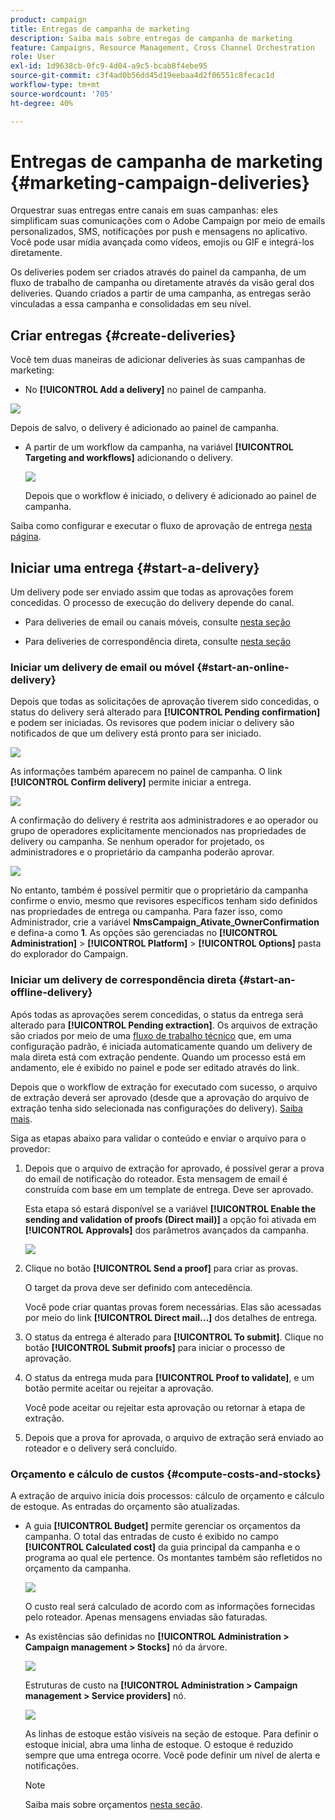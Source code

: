 ```yaml
---
product: campaign
title: Entregas de campanha de marketing
description: Saiba mais sobre entregas de campanha de marketing
feature: Campaigns, Resource Management, Cross Channel Orchestration
role: User
exl-id: 1d9638cb-0fc9-4d04-a9c5-bcab8f4ebe95
source-git-commit: c3f4ad0b56dd45d19eebaa4d2f06551c8fecac1d
workflow-type: tm+mt
source-wordcount: '705'
ht-degree: 40%

---
```


# Entregas de campanha de marketing {#marketing-campaign-deliveries}

Orquestrar suas entregas entre canais em suas campanhas: eles simplificam suas comunicações com o Adobe Campaign por meio de emails personalizados, SMS, notificações por push e mensagens no aplicativo. Você pode usar mídia avançada como vídeos, emojis ou GIF e integrá-los diretamente.

Os deliveries podem ser criados através do painel da campanha, de um fluxo de trabalho de campanha ou diretamente através da visão geral dos deliveries. Quando criados a partir de uma campanha, as entregas serão vinculadas a essa campanha e consolidadas em seu nível.

## Criar entregas {#create-deliveries}

Você tem duas maneiras de adicionar deliveries às suas campanhas de marketing:

* No **[!UICONTROL Add a delivery]** no painel de campanha.

![](assets/campaign_op_add_delivery.png)

Depois de salvo, o delivery é adicionado ao painel de campanha.

* A partir de um workflow da campanha, na variável **[!UICONTROL Targeting and workflows]** adicionando o delivery.

  ![](assets/campaign-wf-delivery.png)

  Depois que o workflow é iniciado, o delivery é adicionado ao painel de campanha.

Saiba como configurar e executar o fluxo de aprovação de entrega [nesta página](marketing-campaign-approval.md).

## Iniciar uma entrega {#start-a-delivery}

Um delivery pode ser enviado assim que todas as aprovações forem concedidas. O processo de execução do delivery depende do canal.

* Para deliveries de email ou canais móveis, consulte [nesta seção](#start-an-online-delivery)

* Para deliveries de correspondência direta, consulte [nesta seção](#start-an-offline-delivery)

### Iniciar um delivery de email ou móvel {#start-an-online-delivery}

Depois que todas as solicitações de aprovação tiverem sido concedidas, o status do delivery será alterado para **[!UICONTROL Pending confirmation]** e podem ser iniciadas. Os revisores que podem iniciar o delivery são notificados de que um delivery está pronto para ser iniciado.

![](assets/confirm-delivery.png)

As informações também aparecem no painel de campanha. O link **[!UICONTROL Confirm delivery]** permite iniciar a entrega.

![](assets/confirm-delivery-from-dashboard.png)

A confirmação do delivery é restrita aos administradores e ao operador ou grupo de operadores explicitamente mencionados nas propriedades de delivery ou campanha. Se nenhum operador for projetado, os administradores e o proprietário da campanha poderão aprovar.

![](assets/select-delivery-reviewers.png)

No entanto, também é possível permitir que o proprietário da campanha confirme o envio, mesmo que revisores específicos tenham sido definidos nas propriedades de entrega ou campanha. Para fazer isso, como Administrador, crie a variável **NmsCampaign_Ativate_OwnerConfirmation** e defina-a como **1**. As opções são gerenciadas no **[!UICONTROL Administration]** > **[!UICONTROL Platform]** > **[!UICONTROL Options]** pasta do explorador do Campaign.


### Iniciar um delivery de correspondência direta {#start-an-offline-delivery}

Após todas as aprovações serem concedidas, o status da entrega será alterado para **[!UICONTROL Pending extraction]**. Os arquivos de extração são criados por meio de uma [fluxo de trabalho técnico](../workflow/technical-workflows.md) que, em uma configuração padrão, é iniciada automaticamente quando um delivery de mala direta está com extração pendente. Quando um processo está em andamento, ele é exibido no painel e pode ser editado através do link.

Depois que o workflow de extração for executado com sucesso, o arquivo de extração deverá ser aprovado (desde que a aprovação do arquivo de extração tenha sido selecionada nas configurações do delivery). [Saiba mais](marketing-campaign-approval.md#approving-an-extraction-file).

Siga as etapas abaixo para validar o conteúdo e enviar o arquivo para o provedor:

1. Depois que o arquivo de extração for aprovado, é possível gerar a prova do email de notificação do roteador. Esta mensagem de email é construída com base em um template de entrega. Deve ser aprovado.

   Esta etapa só estará disponível se a variável **[!UICONTROL Enable the sending and validation of proofs (Direct mail)]** a opção foi ativada em **[!UICONTROL Approvals]** dos parâmetros avançados da campanha.

   ![](assets/enable-proof-validation.png)

1. Clique no botão **[!UICONTROL Send a proof]** para criar as provas.

   O target da prova deve ser definido com antecedência.

   Você pode criar quantas provas forem necessárias. Elas são acessadas por meio do link **[!UICONTROL Direct mail...]** dos detalhes de entrega.

1. O status da entrega é alterado para **[!UICONTROL To submit]**. Clique no botão **[!UICONTROL Submit proofs]** para iniciar o processo de aprovação.

1. O status da entrega muda para **[!UICONTROL Proof to validate]**, e um botão permite aceitar ou rejeitar a aprovação.

   Você pode aceitar ou rejeitar esta aprovação ou retornar à etapa de extração.

1. Depois que a prova for aprovada, o arquivo de extração será enviado ao roteador e o delivery será concluído.

### Orçamento e cálculo de custos {#compute-costs-and-stocks}

A extração de arquivo inicia dois processos: cálculo de orçamento e cálculo de estoque. As entradas do orçamento são atualizadas.

* A guia **[!UICONTROL Budget]** permite gerenciar os orçamentos da campanha. O total das entradas de custo é exibido no campo **[!UICONTROL Calculated cost]** da guia principal da campanha e o programa ao qual ele pertence. Os montantes também são refletidos no orçamento da campanha.

  ![](assets/campaign-budget-tab.png)

  O custo real será calculado de acordo com as informações fornecidas pelo roteador. Apenas mensagens enviadas são faturadas.

* As existências são definidas no **[!UICONTROL Administration > Campaign management > Stocks]** nó da árvore.

  ![](assets/campaign-stocks.png)

  Estruturas de custo na **[!UICONTROL Administration > Campaign management > Service providers]** nó.

  ![](assets/campaign-service-providers.png)

  As linhas de estoque estão visíveis na seção de estoque. Para definir o estoque inicial, abra uma linha de estoque. O estoque é reduzido sempre que uma entrega ocorre. Você pode definir um nível de alerta e notificações.


  >[!NOTE]
  >
  >Saiba mais sobre orçamentos [nesta seção](providers-stocks-and-budgets.md).
